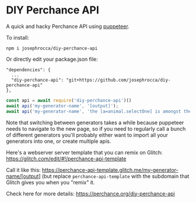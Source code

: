 # DIY Perchance API

A quick and hacky Perchance API using [puppeteer](https://github.com/GoogleChrome/puppeteer).

To install:

```
npm i josephrocca/diy-perchance-api
```
Or directly edit your package.json file:
```
"dependencies": {
  ...
  "diy-perchance-api": "git+https://github.com/josephrocca/diy-perchance-api"
},
```


```js
const api = await require('diy-perchance-api')()
await api('my-generator-name', '[output]');
await api('my-generator-name', 'the [a=animal.selectOne] is amongst the other [a.pluralForm]]');
```

Note that switching between generators takes a while because puppeteer needs to navigate to the new page, so if you need to regularly call a bunch of different generators you'll probably either want to import all your generators into one, or create multiple apis.

Here's a webserver server template that you can remix on Glitch: https://glitch.com/edit/#!/perchance-api-template

Call it like this: https://perchance-api-template.glitch.me/my-generator-name/[output] (but replace `perchance-api-template` with the subdomain that Glitch gives you when you "remix" it.

Check here for more details: https://perchance.org/diy-perchance-api
